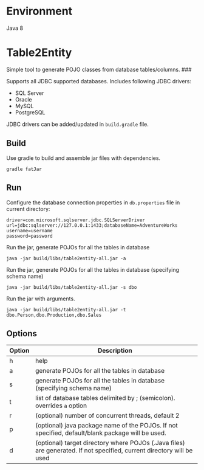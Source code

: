 # Environment

Java 8

# Table2Entity

Simple tool to generate POJO classes from database tables/columns. ###

Supports all JDBC supported databases. Includes following JDBC drivers: 
- SQL Server
- Oracle 
- MySQL 
- PostgreSQL 

JDBC drivers can be added/updated in `build.gradle` file. 

## Build

Use gradle to build and assemble jar files with dependencies. 
```
gradle fatJar
```

## Run

Configure the database connection properties in `db.properties` file in current directory: 

```
driver=com.microsoft.sqlserver.jdbc.SQLServerDriver
url=jdbc:sqlserver://127.0.0.1:1433;databaseName=AdventureWorks
username=username
password=password
```

Run the jar, generate POJOs for all the tables in database 
```
java -jar build/libs/table2entity-all.jar -a
```

Run the jar, generate POJOs for all the tables in database (specifying schema name) 
```
java -jar build/libs/table2entity-all.jar -s dbo
```

Run the jar with arguments. 
```
java -jar build/libs/table2entity-all.jar -t dbo.Person,dbo.Production,dbo.Sales
```

## Options 

Option | Description
-------|------------
h | help 
a | generate POJOs for all the tables in database  
s | generate POJOs for all the tables in database (specifying schema name)
t | list of database tables delimited by ; (semicolon). overrides `a` option 
r | (optional) number of concurrent threads, default 2
p | (optional) java package name of the POJOs. If not specified, default/blank package will be used. 
d | (optional) target directory where POJOs (.Java files) are generated. If not specified, current directory will be used 

